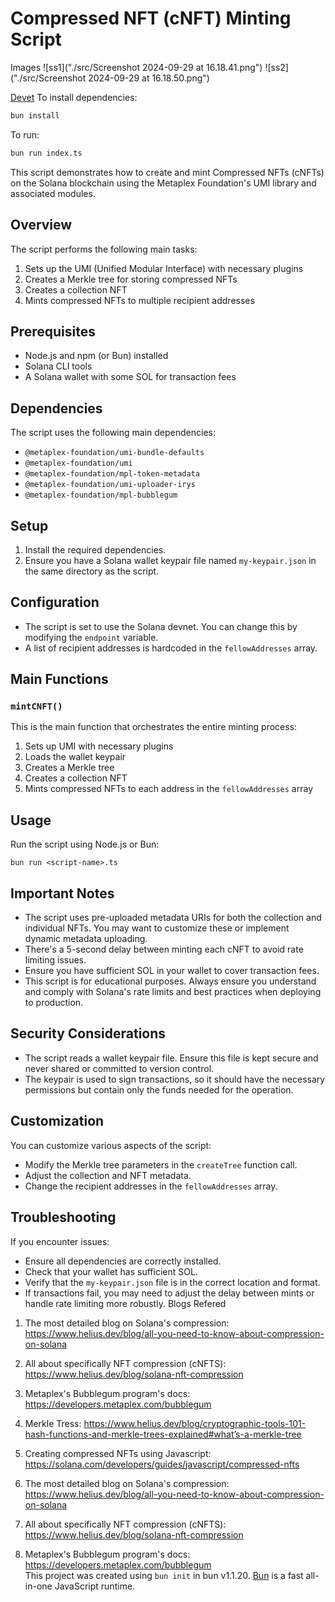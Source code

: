 # Compressed NFT (cNFT) Minting Script

Images
![ss1]("./src/Screenshot 2024-09-29 at 16.18.41.png")
![ss2]("./src/Screenshot 2024-09-29 at 16.18.50.png")

[Devet]("https://explorer.solana.com/address/6fEXLrZ2jn9QcUQeZ3Ted3HyRhv2xo6PNCdMDzbgqUuF?cluster=devnet")
To install dependencies:

```bash
bun install
```

To run:

```bash
bun run index.ts
```

This script demonstrates how to create and mint Compressed NFTs (cNFTs) on the Solana blockchain using the Metaplex Foundation's UMI library and associated modules.

## Overview

The script performs the following main tasks:

1. Sets up the UMI (Unified Modular Interface) with necessary plugins
2. Creates a Merkle tree for storing compressed NFTs
3. Creates a collection NFT
4. Mints compressed NFTs to multiple recipient addresses

## Prerequisites

- Node.js and npm (or Bun) installed
- Solana CLI tools
- A Solana wallet with some SOL for transaction fees

## Dependencies

The script uses the following main dependencies:

- `@metaplex-foundation/umi-bundle-defaults`
- `@metaplex-foundation/umi`
- `@metaplex-foundation/mpl-token-metadata`
- `@metaplex-foundation/umi-uploader-irys`
- `@metaplex-foundation/mpl-bubblegum`

## Setup

1. Install the required dependencies.
2. Ensure you have a Solana wallet keypair file named `my-keypair.json` in the same directory as the script.

## Configuration

- The script is set to use the Solana devnet. You can change this by modifying the `endpoint` variable.
- A list of recipient addresses is hardcoded in the `fellowAddresses` array.

## Main Functions

### `mintCNFT()`

This is the main function that orchestrates the entire minting process:

1. Sets up UMI with necessary plugins
2. Loads the wallet keypair
3. Creates a Merkle tree
4. Creates a collection NFT
5. Mints compressed NFTs to each address in the `fellowAddresses` array

## Usage

Run the script using Node.js or Bun:

```
bun run <script-name>.ts
```

## Important Notes

- The script uses pre-uploaded metadata URIs for both the collection and individual NFTs. You may want to customize these or implement dynamic metadata uploading.
- There's a 5-second delay between minting each cNFT to avoid rate limiting issues.
- Ensure you have sufficient SOL in your wallet to cover transaction fees.
- This script is for educational purposes. Always ensure you understand and comply with Solana's rate limits and best practices when deploying to production.

## Security Considerations

- The script reads a wallet keypair file. Ensure this file is kept secure and never shared or committed to version control.
- The keypair is used to sign transactions, so it should have the necessary permissions but contain only the funds needed for the operation.

## Customization

You can customize various aspects of the script:

- Modify the Merkle tree parameters in the `createTree` function call.
- Adjust the collection and NFT metadata.
- Change the recipient addresses in the `fellowAddresses` array.

## Troubleshooting

If you encounter issues:

- Ensure all dependencies are correctly installed.
- Check that your wallet has sufficient SOL.
- Verify that the `my-keypair.json` file is in the correct location and format.
- If transactions fail, you may need to adjust the delay between mints or handle rate limiting more robustly.
  Blogs Refered

1. The most detailed blog on Solana's compression: https://www.helius.dev/blog/all-you-need-to-know-about-compression-on-solana
2. All about specifically NFT compression (cNFTS): https://www.helius.dev/blog/solana-nft-compression
3. Metaplex's Bubblegum program's docs: https://developers.metaplex.com/bubblegum
4. Merkle Tress: https://www.helius.dev/blog/cryptographic-tools-101-hash-functions-and-merkle-trees-explained#what’s-a-merkle-tree

5. Creating compressed NFTs using Javascript: https://solana.com/developers/guides/javascript/compressed-nfts
6. The most detailed blog on Solana's compression: https://www.helius.dev/blog/all-you-need-to-know-about-compression-on-solana
7. All about specifically NFT compression (cNFTS): https://www.helius.dev/blog/solana-nft-compression
8. Metaplex's Bubblegum program's docs: https://developers.metaplex.com/bubblegum  
   This project was created using `bun init` in bun v1.1.20. [Bun](https://bun.sh) is a fast all-in-one JavaScript runtime.
